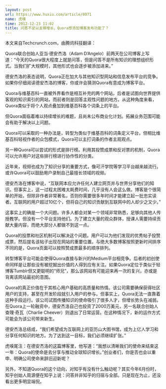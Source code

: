 ```yaml
---
layout: post
url: https://www.huxiu.com/article/8071
name: 虎嗅
time: 2012-12-23 11:02
title: 问答不足以支撑增长，Quora想添加博客发布功能了？
---
```

本文来自Techcrunch.com，由腾讯科技翻译：

Quora联合创始人亚当·德安杰洛（Adam D’Angelo）前两天在公司博客上写道：“今天的Quora很大程度上就是问答，但是问答不是所有知识的理想组织形式。当我们扩大规模时，其他形式也会逐步被添加进来。”

德安杰洛的表态说明，Quora正在加大与其他知识型网站和信息发布平台的竞争。如果你仔细阅读德安杰洛的博客，你或许会猜测Quora有意成为博客平台。

Quora与维基百科一直被外界看作是相互补充的两个网站，后者是试图向世界提供客观的知识索引的网站，而前者则是回答主观性问题的地方。从这种角度来看，Quora类似于将个人观点叠加到维基百科各个词条上的平台。

但Quora面临着难以持续增长的难题，且尚未公布商业化计划。拓展业务范围可能会有助于解决以上问题。

Quora可以采取的一种办法是，转型为类似于维基百科的词条定义平台，但相比维基百科轻视作者的众包模式，Quora可以主打词条的作者主观观点。

另一种Quora可以尝试的形式是排行榜。利用其投赞成票和反对票的机制，Quora可以允许用户对这些排行榜进行协作性的分类。

近年来，视频也成为了知识分享的重要方式，像可汗学院等学习平台越来越流行。或许Quora可以鼓励用户录制自己最擅长领域的视频。

德安杰洛在博客中说，“互联网本应允许任何人建立网页并与世界分享他们的知识。但事实上，这一过程太困难太耗费时间，几乎没有人会这么做。博客是个很简单的开始，但除非作者非常著名，否则你需要很多年时间才能建立起一批忠实读者。互联网的用户超过10亿个，但将自己的知识贡献到互联网中的人却少之又少。”

这事实上的确是一个大问题。许多人都会对某一个领域非常熟悉，足够向其他人传授教学。但没有一个平台支持他们。为了建立大量的观众群体，授课人需要持续贡献大量内容，而绝大部分人都做不到这一点。

Quora的投票和社区机制可以解决这个问题。用户可以为他们发现的优秀帖子投赞成票，然后提名该帖子出现在网站的重要位置。与绝大多数博客按照更新时间排序不同的是，Quora页面可以按照赞成票最多的顺序排列。

转型博客平台可能会使得Quora直接与新兴的Medium平台相竞争。后者的初创使命同样是让那些没有被挖掘出价值的人得到应有关注。如果Quora定位于类似于轻博客Tumblr但又更聪明的“师兄”，那么该网站有可能迎来再一次的复兴，亦或是背离该网站最初的意图。

Quora的真正价值在于其核心用户基础的高质量和热情。该公司需要确保获得社区用户的支持，甚至在开发阶段就引入用户的参与。但事实上，Quora无法一直靠着这种手段运行。该公司试图传播知识的使命吸引了很多人才，但增长势头在减弱。在Quora上一轮融资中，德安杰洛自己也投资了2000万美元，另一名联合创始人查理·奇瓦（Charlie Cheever）则退出了日常运营。在这种情况下，新的运作方式可能会为该公司带来新生。

德安杰洛总结成，“我们希望成为互联网上的亚历山大图书馆，成为上亿人学习和分享任何知识的地方。为了达到这一目标，我们必须继续扩张。”

虎嗅尾注：在德安杰洛的这篇博客里，他写道：“我想以清晰我们的使命来结束这一年：Quora的使命是去分享与推动全球知识增长。”创业者们，你是否也会以重申、明确公司使命来辞旧迎新呢？

另外，不知道Quora的这个动向，对知乎有没有什么触动呢？其实今年6月份时，知乎创始人周源便在知乎上说：问答并非知乎的归宿与全部。只是现在为止，还没看出更多明显端倪。

